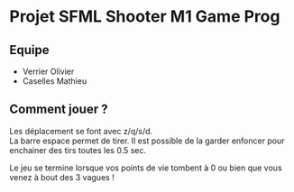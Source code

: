 # Projet SFML Shooter M1 Game Prog  
  
## Equipe  
- Verrier Olivier  
- Caselles Mathieu  
  
## Comment jouer ?  
  
Les déplacement se font avec z/q/s/d.  
La barre espace permet de tirer. Il est possible de la garder enfoncer pour enchainer des tirs toutes les 0.5 sec.  
  
Le jeu se termine lorsque vos points de vie tombent à 0 ou bien que vous venez à bout des 3 vagues !   
